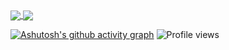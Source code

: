 <a href="https://github.com/Syskey-Alex/github-readme-stats">
  <img align="center" src="https://github-readme-stats.vercel.app/api/top-langs/?username=Syskey-Alex&layout=compact&theme=radical)](https://github.com/Syskey-Alex/github-readme-stats&theme=radical)" />
</a>  
<a href="https://github.com/Syskey-Alex/github-readme-stats">
  <img align="center" src="https://github-readme-stats.vercel.app/api?username=Syskey-Alex&show_icons=true&theme=radical&include_all_commits&count_private&enable_animations&border_radius&locale=EN&cache_seconds" />
</a>

[![Ashutosh's github activity graph](https://activity-graph.herokuapp.com/graph?username=Syskey-Alex&theme=rogue)](https://github.com/Syskey-Alex/github-readme-activity-graph)
![Profile views](https://gpvc.arturio.dev/Syskey-Alex)

